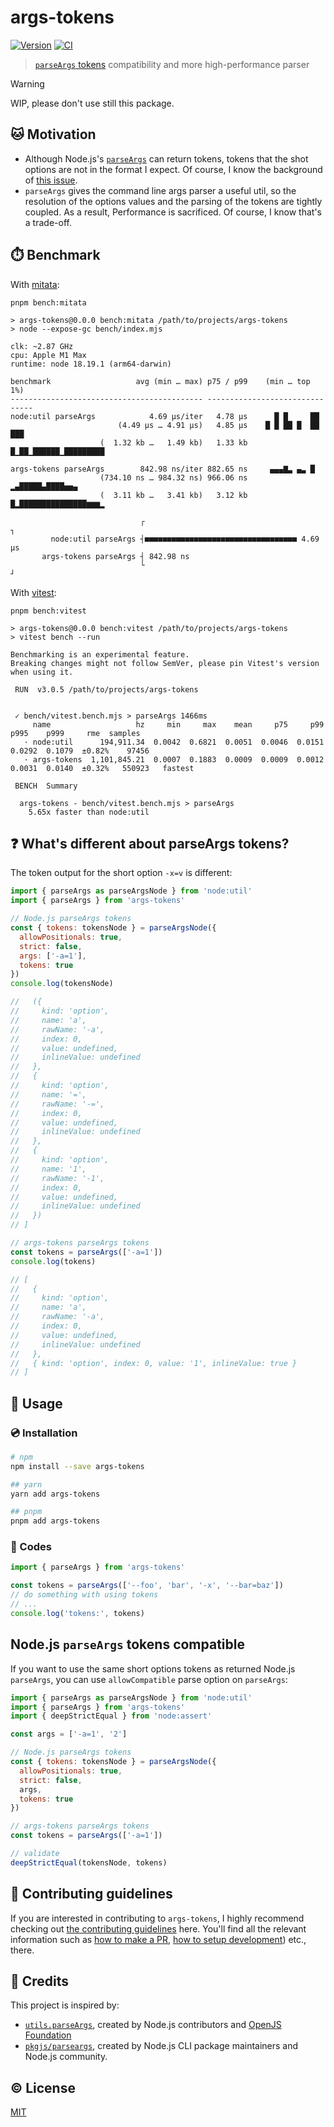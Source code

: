 # args-tokens

[![Version][npm-version-src]][npm-version-href]
[![CI][ci-src]][ci-href]

> [`parseArgs` tokens](https://nodejs.org/api/util.html#parseargs-tokens) compatibility and more high-performance parser

> [!WARNING]
> WIP, please don't use still this package.

## 🐱 Motivation

- Although Node.js's [`parseArgs`](https://nodejs.org/api/util.html#utilparseargsconfig) can return tokens, tokens that the shot options are not in the format I expect. Of course, I know the background of [this issue](https://github.com/pkgjs/parseargs/issues/78).
- `parseArgs` gives the command line args parser a useful util, so the resolution of the options values and the parsing of the tokens are tightly coupled. As a result, Performance is sacrificed. Of course, I know that's a trade-off.

## ⏱️ Benchmark

With [mitata](https://github.com/evanwashere/mitata):

```
pnpm bench:mitata

> args-tokens@0.0.0 bench:mitata /path/to/projects/args-tokens
> node --expose-gc bench/index.mjs

clk: ~2.87 GHz
cpu: Apple M1 Max
runtime: node 18.19.1 (arm64-darwin)

benchmark                   avg (min … max) p75 / p99    (min … top 1%)
------------------------------------------- -------------------------------
node:util parseArgs            4.69 µs/iter   4.78 µs      █ █     ██
                        (4.49 µs … 4.91 µs)   4.85 µs    █ █ ██ █  ██  ███
                    (  1.32 kb …   1.49 kb)   1.33 kb █▁██▁██████▁█████████

args-tokens parseArgs        842.98 ns/iter 882.65 ns     ▄▄▄▇▃ ▄▃ █
                    (734.10 ns … 984.32 ns) 966.06 ns   ▂▄█████▄████▅▅▄
                    (  3.11 kb …   3.41 kb)   3.12 kb █▂███████████████▆▆▆▂

                             ┌                                            ┐
         node:util parseArgs ┤■■■■■■■■■■■■■■■■■■■■■■■■■■■■■■■■■■ 4.69 µs
       args-tokens parseArgs ┤ 842.98 ns
                             └                                            ┘
```

With [vitest](https://vitest.dev/guide/features.html#benchmarking):

```
pnpm bench:vitest

> args-tokens@0.0.0 bench:vitest /path/to/projects/args-tokens
> vitest bench --run

Benchmarking is an experimental feature.
Breaking changes might not follow SemVer, please pin Vitest's version when using it.

 RUN  v3.0.5 /path/to/projects/args-tokens


 ✓ bench/vitest.bench.mjs > parseArgs 1466ms
     name                   hz     min     max    mean     p75     p99    p995    p999     rme  samples
   · node:util      194,911.34  0.0042  0.6821  0.0051  0.0046  0.0151  0.0292  0.1079  ±0.82%    97456
   · args-tokens  1,101,845.21  0.0007  0.1883  0.0009  0.0009  0.0012  0.0031  0.0140  ±0.32%   550923   fastest

 BENCH  Summary

  args-tokens - bench/vitest.bench.mjs > parseArgs
    5.65x faster than node:util
```

## ❓ What's different about parseArgs tokens?

The token output for the short option `-x=v` is different:

```js
import { parseArgs as parseArgsNode } from 'node:util'
import { parseArgs } from 'args-tokens'

// Node.js parseArgs tokens
const { tokens: tokensNode } = parseArgsNode({
  allowPositionals: true,
  strict: false,
  args: ['-a=1'],
  tokens: true
})
console.log(tokensNode)

//   ({
//     kind: 'option',
//     name: 'a',
//     rawName: '-a',
//     index: 0,
//     value: undefined,
//     inlineValue: undefined
//   },
//   {
//     kind: 'option',
//     name: '=',
//     rawName: '-=',
//     index: 0,
//     value: undefined,
//     inlineValue: undefined
//   },
//   {
//     kind: 'option',
//     name: '1',
//     rawName: '-1',
//     index: 0,
//     value: undefined,
//     inlineValue: undefined
//   })
// ]

// args-tokens parseArgs tokens
const tokens = parseArgs(['-a=1'])
console.log(tokens)

// [
//   {
//     kind: 'option',
//     name: 'a',
//     rawName: '-a',
//     index: 0,
//     value: undefined,
//     inlineValue: undefined
//   },
//   { kind: 'option', index: 0, value: '1', inlineValue: true }
// ]
```

## 🚀 Usage

### 💿 Installation

```sh
# npm
npm install --save args-tokens

## yarn
yarn add args-tokens

## pnpm
pnpm add args-tokens
```

### 🍭 Codes

```js
import { parseArgs } from 'args-tokens'

const tokens = parseArgs(['--foo', 'bar', '-x', '--bar=baz'])
// do something with using tokens
// ...
console.log('tokens:', tokens)
```

## Node.js `parseArgs` tokens compatible

If you want to use the same short options tokens as returned Node.js `parseArgs`, you can use `allowCompatible` parse option on `parseArgs`:

```js
import { parseArgs as parseArgsNode } from 'node:util'
import { parseArgs } from 'args-tokens'
import { deepStrictEqual } from 'node:assert'

const args = ['-a=1', '2']

// Node.js parseArgs tokens
const { tokens: tokensNode } = parseArgsNode({
  allowPositionals: true,
  strict: false,
  args,
  tokens: true
})

// args-tokens parseArgs tokens
const tokens = parseArgs(['-a=1'])

// validate
deepStrictEqual(tokensNode, tokens)
```

## 🙌 Contributing guidelines

If you are interested in contributing to `args-tokens`, I highly recommend checking out [the contributing guidelines](/CONTRIBUTING.md) here. You'll find all the relevant information such as [how to make a PR](/CONTRIBUTING.md#pull-request-guidelines), [how to setup development](/CONTRIBUTING.md#development-setup)) etc., there.

## 💖 Credits

This project is inspired by:

- [`utils.parseArgs`](https://nodejs.org/api/util.html#utilparseargsconfig), created by Node.js contributors and [OpenJS Foundation](https://openjsf.org/)
- [`pkgjs/parseargs`](https://github.com/pkgjs/parseargs), created by Node.js CLI package maintainers and Node.js community.

## ©️ License

[MIT](http://opensource.org/licenses/MIT)

<!-- Badges -->

[npm-version-src]: https://img.shields.io/npm/v/args-tokens?style=flat
[npm-version-href]: https://npmjs.com/package/args-tokens
[ci-src]: https://github.com/kazupon/args-tokens/actions/workflows/ci.yml/badge.svg
[ci-href]: https://github.com/kazupon/args-tokens/actions/workflows/ci.yml
